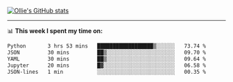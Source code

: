 <!--
**icedpanda/icedpanda** is a ✨ _special_ ✨ repository because its `README.md` (this file) appears on your GitHub profile.

Here are some ideas to get you started:

- 🔭 I’m currently working on ...
- 🌱 I’m currently learning ...
- 👯 I’m looking to collaborate on ...
- 🤔 I’m looking for help with ...
- 💬 Ask me about ...
- 📫 How to reach me: ...
- 😄 Pronouns: ...
- ⚡ Fun fact: ...
-->
[![Ollie's GitHub stats](https://github-readme-stats-icedpanda.vercel.app/api?username=icedpanda&count_private=true&show_icons=true)](https://github.com/icedpanda)

---
📊 **This week I spent my time on:**
<!--START_SECTION:waka-->

```txt
Python       3 hrs 53 mins   ██████████████████▒░░░░░░   73.74 %
JSON         30 mins         ██▒░░░░░░░░░░░░░░░░░░░░░░   09.70 %
YAML         30 mins         ██▒░░░░░░░░░░░░░░░░░░░░░░   09.64 %
Jupyter      20 mins         █▓░░░░░░░░░░░░░░░░░░░░░░░   06.58 %
JSON-lines   1 min           ░░░░░░░░░░░░░░░░░░░░░░░░░   00.35 %
```

<!--END_SECTION:waka-->

